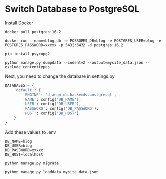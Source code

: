 # Switch Database to PostgreSQL

Install Docker

```
docker pull postgres:16.2
```

```
docker run --name=blog_db -e POSRGRES_DB=blog -e POSTGRES_USER=blog -e POSTGRES_PASSWORD=xxxxx -p 5432:5432 -d postgres:16.2
```

```
pip install psycopg2
```

```
python manage.py dumpdata --indent=2 --output=mysite_data.json --exclude contenttypes
```

Next, you need to change the database in settings.py
```python
DATABASES = {
    'default': {
        'ENGINE': 'django.db.backends.postgresql',
        'NAME': config('DB_NAME'),
        'USER': config('DB_USER'),
        'PASSWORD': config('DB_PASSWORD'),
        'HOST': config('DB_HOST')
    }
}
```

Add these values to .env
```env
DB_NAME=blog
DB_USER=blog
DB_PASSWORD=xxxxx
DB_HOST=localhost
```

```
python manage.py migrate
```

```
python manage.py loaddata mysite_data.json
```
